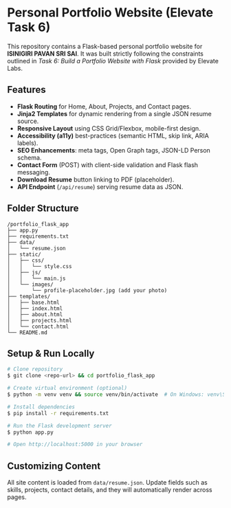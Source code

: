 # Personal Portfolio Website (Elevate Task 6)

This repository contains a Flask-based personal portfolio website for **ISINIGIRI PAVAN SRI SAI**. It was built strictly following the constraints outlined in *Task 6: Build a Portfolio Website with Flask* provided by Elevate Labs.

## Features

- **Flask Routing** for Home, About, Projects, and Contact pages.
- **Jinja2 Templates** for dynamic rendering from a single JSON resume source.
- **Responsive Layout** using CSS Grid/Flexbox, mobile-first design.
- **Accessibility (a11y)** best-practices (semantic HTML, skip link, ARIA labels).
- **SEO Enhancements**: meta tags, Open Graph tags, JSON-LD Person schema.
- **Contact Form** (POST) with client-side validation and Flask flash messaging.
- **Download Resume** button linking to PDF (placeholder).
- **API Endpoint** (`/api/resume`) serving resume data as JSON.

## Folder Structure

```text
/portfolio_flask_app
├── app.py
├── requirements.txt
├── data/
│   └── resume.json
├── static/
│   ├── css/
│   │   └── style.css
│   ├── js/
│   │   └── main.js
│   └── images/
│       └── profile-placeholder.jpg (add your photo)
├── templates/
│   ├── base.html
│   ├── index.html
│   ├── about.html
│   ├── projects.html
│   └── contact.html
└── README.md
```

## Setup & Run Locally

```bash
# Clone repository
$ git clone <repo-url> && cd portfolio_flask_app

# Create virtual environment (optional)
$ python -m venv venv && source venv/bin/activate  # On Windows: venv\Scriptsctivate

# Install dependencies
$ pip install -r requirements.txt

# Run the Flask development server
$ python app.py

# Open http://localhost:5000 in your browser
```

## Customizing Content

All site content is loaded from `data/resume.json`. Update fields such as skills, projects, contact details, and they will automatically render across pages.



